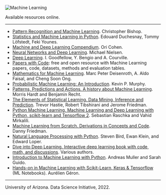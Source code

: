 
![Machine Learning](https://upload.wikimedia.org/wikipedia/commons/thumb/f/fe/Kernel_Machine.svg/320px-Kernel_Machine.svg.png)

Available resources online.


***


* [Pattern Recognition and Machine Learning](https://www.microsoft.com/en-us/research/publication/pattern-recognition-machine-learning/). Christopher Bishop. 
* [Statistics and Machine Learning in Python](https://duchesnay.github.io/pystatsml/). Edouard Duchesnay, Tommy Löfstedt, Feki Younes.
* [Machine and Deep Learning Compendium](https://mlcompendium.gitbook.io/machine-and-deep-learning-compendium/). Ori Cohen.
* [Neural Networks and Deep Learning](http://neuralnetworksanddeeplearning.com/index.html). Michael Nielsen.
* [Deep Learning](https://www.deeplearningbook.org/). I. Goodfellow, Y. Bengio and A. Courville.
* [Papers with Code](https://paperswithcode.com/): free and open resource with Machine Learning papers, code, datasets, methods and evaluation tables.
* [Mathematics for Machine Learning](https://mml-book.github.io/). Marc Peter Deisenroth, A. Aldo Faisal, and Cheng Soon Ong. 
* [Probabilistic Machine Learning: An Introduction](https://probml.github.io/pml-book/book1.html). Kevin P. Murphy. 
* [Patterns, Predictions and Actions. A history about Machine Learning](https://mlstory.org/). Morris Hardt and Benjamin Recht.
* [The Elements of Statistical Learning. Data Mining, Inference and Prediction](https://hastie.su.domains/Papers/ESLII.pdf). Trevor Hastie, Robert Tibshirani and Jerome Friedman.
* [Python Machine Learning. Machine Learning and Deep Learning with Python, scikit-learn and Tensorflow 2](https://github.com/rasbt/python-machine-learning-book-3rd-edition). Sebastian Raschka and Vahid Mirkalili. 
* [Machine Learning from Scratch. Derivations in Concepts and Code](https://dafriedman97.github.io/mlbook/content/introduction.html). Danny Friedman.
* [Natural Language Processing with Python](https://www.nltk.org/book/). Steven Bird, Ewan Klein, and Edward Loper.
* [Dive into Deep Learning. Interactive deep learning book with code, math, and discussions](https://d2l.ai/index.html). Various authors.
* [Introduction to Machine Learning with Python](https://github.com/amueller/introduction_to_ml_with_python). Andreas Muller and Sarah Guido.
* [Hands-on in Machine Learning with Scikit-Learn, Keras & Tensorflow](https://github.com/ageron/handson-ml2) (ML Notebooks). Aurélien Géron.


***

University of Arizona. Data Science Initiative, 2022.
